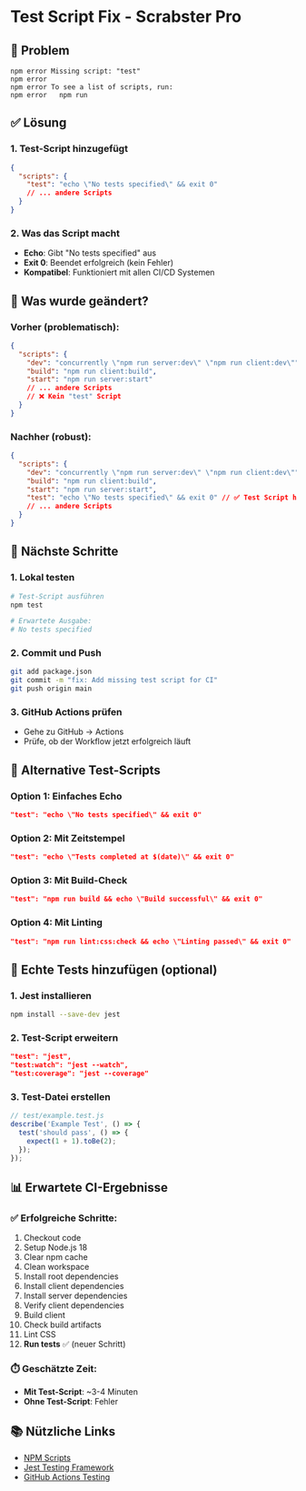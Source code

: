 # Test Script Fix - Scrabster Pro

## 🐛 Problem

```
npm error Missing script: "test"
npm error
npm error To see a list of scripts, run:
npm error   npm run
```

## ✅ Lösung

### 1. Test-Script hinzugefügt

```json
{
  "scripts": {
    "test": "echo \"No tests specified\" && exit 0"
    // ... andere Scripts
  }
}
```

### 2. Was das Script macht

- **Echo**: Gibt "No tests specified" aus
- **Exit 0**: Beendet erfolgreich (kein Fehler)
- **Kompatibel**: Funktioniert mit allen CI/CD Systemen

## 🔧 Was wurde geändert?

### Vorher (problematisch):

```json
{
  "scripts": {
    "dev": "concurrently \"npm run server:dev\" \"npm run client:dev\"",
    "build": "npm run client:build",
    "start": "npm run server:start"
    // ... andere Scripts
    // ❌ Kein "test" Script
  }
}
```

### Nachher (robust):

```json
{
  "scripts": {
    "dev": "concurrently \"npm run server:dev\" \"npm run client:dev\"",
    "build": "npm run client:build",
    "start": "npm run server:start",
    "test": "echo \"No tests specified\" && exit 0" // ✅ Test Script hinzugefügt
    // ... andere Scripts
  }
}
```

## 🚀 Nächste Schritte

### 1. Lokal testen

```bash
# Test-Script ausführen
npm test

# Erwartete Ausgabe:
# No tests specified
```

### 2. Commit und Push

```bash
git add package.json
git commit -m "fix: Add missing test script for CI"
git push origin main
```

### 3. GitHub Actions prüfen

- Gehe zu GitHub → Actions
- Prüfe, ob der Workflow jetzt erfolgreich läuft

## 🔄 Alternative Test-Scripts

### Option 1: Einfaches Echo

```json
"test": "echo \"No tests specified\" && exit 0"
```

### Option 2: Mit Zeitstempel

```json
"test": "echo \"Tests completed at $(date)\" && exit 0"
```

### Option 3: Mit Build-Check

```json
"test": "npm run build && echo \"Build successful\" && exit 0"
```

### Option 4: Mit Linting

```json
"test": "npm run lint:css:check && echo \"Linting passed\" && exit 0"
```

## 🧪 Echte Tests hinzufügen (optional)

### 1. Jest installieren

```bash
npm install --save-dev jest
```

### 2. Test-Script erweitern

```json
"test": "jest",
"test:watch": "jest --watch",
"test:coverage": "jest --coverage"
```

### 3. Test-Datei erstellen

```javascript
// test/example.test.js
describe('Example Test', () => {
  test('should pass', () => {
    expect(1 + 1).toBe(2);
  });
});
```

## 📊 Erwartete CI-Ergebnisse

### ✅ Erfolgreiche Schritte:

1. Checkout code
2. Setup Node.js 18
3. Clear npm cache
4. Clean workspace
5. Install root dependencies
6. Install client dependencies
7. Install server dependencies
8. Verify client dependencies
9. Build client
10. Check build artifacts
11. Lint CSS
12. **Run tests** ✅ (neuer Schritt)

### ⏱️ Geschätzte Zeit:

- **Mit Test-Script**: ~3-4 Minuten
- **Ohne Test-Script**: Fehler

## 📚 Nützliche Links

- [NPM Scripts](https://docs.npmjs.com/cli/v8/using-npm/scripts)
- [Jest Testing Framework](https://jestjs.io/)
- [GitHub Actions Testing](https://docs.github.com/en/actions/automating-builds-and-tests)
